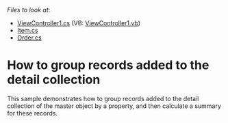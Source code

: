 <!-- default file list -->
*Files to look at*:

* [ViewController1.cs](./CS/TempCollection.Module.Win/ViewController1.cs) (VB: [ViewController1.vb](./VB/TempCollection.Module.Win/ViewController1.vb))
* [Item.cs](./CS/TempCollection.Module/Item.cs)
* [Order.cs](./CS/TempCollection.Module/Order.cs)
<!-- default file list end -->
# How to group records added to the detail collection


<p>This sample demonstrates how to group records added to the detail collection of the master object by a property, and then calculate a summary for these records.</p>

<br/>


